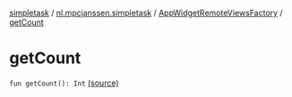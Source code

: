 [simpletask](../../index.md) / [nl.mpcjanssen.simpletask](../index.md) / [AppWidgetRemoteViewsFactory](index.md) / [getCount](.)

# getCount

`fun getCount(): Int` [(source)](https://github.com/mpcjanssen/simpletask-android/blob/master/src/main/java/nl/mpcjanssen/simpletask/AppWidgetService.kt#L90)